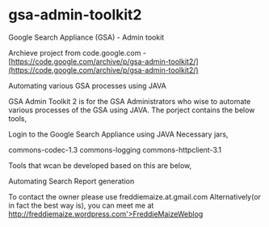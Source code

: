 # gsa-admin-toolkit2
Google Search Appliance (GSA) - Admin tookit

Archieve project from code.google.com - [https://code.google.com/archive/p/gsa-admin-toolkit2/](https://code.google.com/archive/p/gsa-admin-toolkit2/)

Automating various GSA processes using JAVA

GSA Admin Toolkit 2 is for the GSA Administrators who wise to automate various processes of the GSA using JAVA. The porject contains the below tools,

Login to the Google Search Appliance using JAVA
Necessary jars,

commons-codec-1.3
commons-logging
commons-httpclient-3.1

Tools that wcan be developed based on this are below,

Automating Search Report generation

To contact the owner please use freddiemaize.at.gmail.com Alternatively(or in fact the best way is), you can meet me at http://freddiemaize.wordpress.com'>FreddieMaizeWeblog
